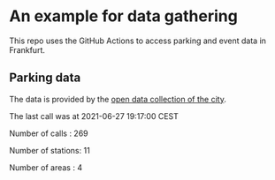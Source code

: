 # An example for data gathering

This repo uses the GitHub Actions to access parking and event data in Frankfurt.

## Parking data
The data is provided by the [open data collection of the city](https://www.offenedaten.frankfurt.de/).

The last call was at 2021-06-27 19:17:00 CEST

Number of calls   : 269

Number of stations:  11

Number of areas   :   4


